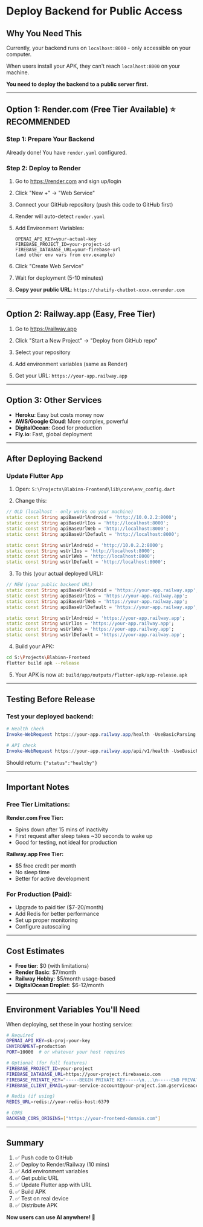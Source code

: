 # Deploy Backend for Public Access

## Why You Need This

Currently, your backend runs on `localhost:8000` - only accessible on your computer.

When users install your APK, they can't reach `localhost:8000` on your machine.

**You need to deploy the backend to a public server first.**

---

## Option 1: Render.com (Free Tier Available) ⭐ RECOMMENDED

### Step 1: Prepare Your Backend
Already done! You have `render.yaml` configured.

### Step 2: Deploy to Render

1. Go to https://render.com and sign up/login

2. Click "New +" → "Web Service"

3. Connect your GitHub repository (push this code to GitHub first)

4. Render will auto-detect `render.yaml`

5. Add Environment Variables:
   ```
   OPENAI_API_KEY=your-actual-key
   FIREBASE_PROJECT_ID=your-project-id
   FIREBASE_DATABASE_URL=your-firebase-url
   (and other env vars from env.example)
   ```

6. Click "Create Web Service"

7. Wait for deployment (5-10 minutes)

8. **Copy your public URL**: `https://chatify-chatbot-xxxx.onrender.com`

---

## Option 2: Railway.app (Easy, Free Tier)

1. Go to https://railway.app

2. Click "Start a New Project" → "Deploy from GitHub repo"

3. Select your repository

4. Add environment variables (same as Render)

5. Get your URL: `https://your-app.railway.app`

---

## Option 3: Other Services

- **Heroku**: Easy but costs money now
- **AWS/Google Cloud**: More complex, powerful
- **DigitalOcean**: Good for production
- **Fly.io**: Fast, global deployment

---

## After Deploying Backend

### Update Flutter App

1. Open: `S:\Projects\Blabinn-Frontend\lib\core\env_config.dart`

2. Change this:
```dart
// OLD (localhost - only works on your machine)
static const String apiBaseUrlAndroid = 'http://10.0.2.2:8000';
static const String apiBaseUrlIos = 'http://localhost:8000';
static const String apiBaseUrlWeb = 'http://localhost:8000';
static const String apiBaseUrlDefault = 'http://localhost:8000';

static const String wsUrlAndroid = 'http://10.0.2.2:8000';
static const String wsUrlIos = 'http://localhost:8000';
static const String wsUrlWeb = 'http://localhost:8000';
static const String wsUrlDefault = 'http://localhost:8000';
```

3. To this (your actual deployed URL):
```dart
// NEW (your public backend URL)
static const String apiBaseUrlAndroid = 'https://your-app.railway.app';
static const String apiBaseUrlIos = 'https://your-app.railway.app';
static const String apiBaseUrlWeb = 'https://your-app.railway.app';
static const String apiBaseUrlDefault = 'https://your-app.railway.app';

static const String wsUrlAndroid = 'https://your-app.railway.app';
static const String wsUrlIos = 'https://your-app.railway.app';
static const String wsUrlWeb = 'https://your-app.railway.app';
static const String wsUrlDefault = 'https://your-app.railway.app';
```

4. Build your APK:
```bash
cd S:\Projects\Blabinn-Frontend
flutter build apk --release
```

5. Your APK is now at: `build/app/outputs/flutter-apk/app-release.apk`

---

## Testing Before Release

### Test your deployed backend:

```powershell
# Health check
Invoke-WebRequest https://your-app.railway.app/health -UseBasicParsing

# API check
Invoke-WebRequest https://your-app.railway.app/api/v1/health -UseBasicParsing
```

Should return: `{"status":"healthy"}`

---

## Important Notes

### Free Tier Limitations:

**Render.com Free Tier:**
- Spins down after 15 mins of inactivity
- First request after sleep takes ~30 seconds to wake up
- Good for testing, not ideal for production

**Railway.app Free Tier:**
- $5 free credit per month
- No sleep time
- Better for active development

### For Production (Paid):
- Upgrade to paid tier ($7-20/month)
- Add Redis for better performance
- Set up proper monitoring
- Configure autoscaling

---

## Cost Estimates

- **Free tier**: $0 (with limitations)
- **Render Basic**: $7/month
- **Railway Hobby**: $5/month usage-based
- **DigitalOcean Droplet**: $6-12/month

---

## Environment Variables You'll Need

When deploying, set these in your hosting service:

```bash
# Required
OPENAI_API_KEY=sk-proj-your-key
ENVIRONMENT=production
PORT=10000  # or whatever your host requires

# Optional (for full features)
FIREBASE_PROJECT_ID=your-project
FIREBASE_DATABASE_URL=https://your-project.firebaseio.com
FIREBASE_PRIVATE_KEY="-----BEGIN PRIVATE KEY-----\n...\n-----END PRIVATE KEY-----\n"
FIREBASE_CLIENT_EMAIL=your-service-account@your-project.iam.gserviceaccount.com

# Redis (if using)
REDIS_URL=redis://your-redis-host:6379

# CORS
BACKEND_CORS_ORIGINS=["https://your-frontend-domain.com"]
```

---

## Summary

1. ✅ Push code to GitHub
2. ✅ Deploy to Render/Railway (10 mins)
3. ✅ Add environment variables
4. ✅ Get public URL
5. ✅ Update Flutter app with URL
6. ✅ Build APK
7. ✅ Test on real device
8. ✅ Distribute APK

**Now users can use AI anywhere! 🚀**


















